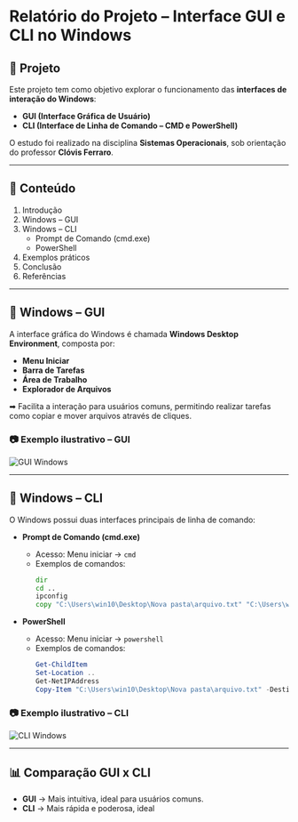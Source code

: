 # Relatório do Projeto – Interface GUI e CLI no Windows

## 📌 Projeto
Este projeto tem como objetivo explorar o funcionamento das **interfaces de interação do Windows**:  
- **GUI (Interface Gráfica de Usuário)**  
- **CLI (Interface de Linha de Comando – CMD e PowerShell)**  

O estudo foi realizado na disciplina **Sistemas Operacionais**, sob orientação do professor **Clóvis Ferraro**.  

---

## 📖 Conteúdo
1. Introdução  
2. Windows – GUI  
3. Windows – CLI  
   - Prompt de Comando (cmd.exe)  
   - PowerShell  
4. Exemplos práticos  
5. Conclusão  
6. Referências  

---

## 🔹 Windows – GUI
A interface gráfica do Windows é chamada **Windows Desktop Environment**, composta por:  
- **Menu Iniciar**  
- **Barra de Tarefas**  
- **Área de Trabalho**  
- **Explorador de Arquivos**  

➡ Facilita a interação para usuários comuns, permitindo realizar tarefas como copiar e mover arquivos através de cliques.  

### 📷 Exemplo ilustrativo – GUI
![GUI Windows](./gui.png)  

---

## 🔹 Windows – CLI
O Windows possui duas interfaces principais de linha de comando:  

- **Prompt de Comando (cmd.exe)**  
  - Acesso: Menu iniciar → `cmd`  
  - Exemplos de comandos:  
    ```bat
    dir
    cd ..
    ipconfig
    copy "C:\Users\win10\Desktop\Nova pasta\arquivo.txt" "C:\Users\win10\Documents"
    ```

- **PowerShell**  
  - Acesso: Menu iniciar → `powershell`  
  - Exemplos de comandos:  
    ```powershell
    Get-ChildItem
    Set-Location ..
    Get-NetIPAddress
    Copy-Item "C:\Users\win10\Desktop\Nova pasta\arquivo.txt" -Destination "C:\Users\win10\Documents"
    ```

### 📷 Exemplo ilustrativo – CLI
![CLI Windows](./cli.png)  

---

## 📊 Comparação GUI x CLI
- **GUI** → Mais intuitiva, ideal para usuários comuns.  
- **CLI** → Mais rápida e poderosa, ideal
